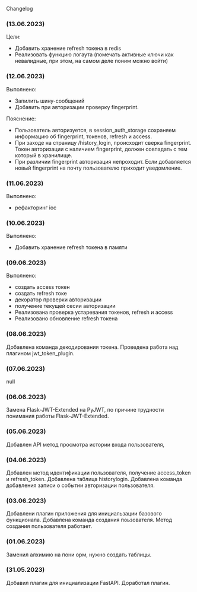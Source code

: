 Changelog
### (13.06.2023)
Цели:
* Добавить хранение refresh токена в redis
* Реализовать функцию логаута (помечать активные ключи как невалидные, при этом, на самом деле поним можно войти)


### (12.06.2023)
Выполнено:
* Запилить шину-сообщений
* Добавить при авторизации проверку fingerprint.

Пояснение:
* Пользователь авторизуется, в session_auth_storage сохраняем информацию об fingerprint, токенов, refresh и access.
* При заходе на страницу /history_login, происходит сверка fingerprint. Токен авторизации с наличием fingerprint, должен 
совпадать с тем который в хранилище.
* При различии fingerprint авторизация непроходит.
Если добавляется новый fingerprint на почту пользователю приходит уведомление.


### (11.06.2023)
Выполнено:
* рефакторинг ioc


### (10.06.2023)
Выполнено:
* Добавить хранение refresh токена в памяти


### (09.06.2023)
Выполнено:
* создать access токен
* создать refresh токе
* декоратор проверки авторизации
* получение текущей сесии авторизации
* Реализована проверка устаревания токенов, refresh и access
* Реализовано обновление refresh токена


### (08.06.2023)
Добавлена команда декодирования токена.
Проведена работа над плагином jwt_token_plugin.


### (07.06.2023)
null


### (06.06.2023)
Замена Flask-JWT-Extended на PyJWT, по причине трудности понимания работы Flask-JWT-Extended.


### (05.06.2023)
Добавлен API метод просмотра истории входа пользователя,

### (04.06.2023)
Добавлен метод идентификации пользователя, 
получение access_token и refresh_token.
Добавлена таблица historylogin.
Добавлена команда добавления записи о событии авторизации пользователя.


### (03.06.2023)
Добавлени плагин приложения для инициальзации базового функционала.
Добавлена команда создания поьзователя.
Метод создания пользователя работает.


### (01.06.2023)
Заменил алхимию на пони орм, нужно создать таблицы.


### (31.05.2023)
Добавил плагин для инициализации FastAPI.
Доработал плагин.